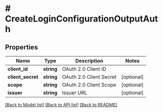 # # CreateLoginConfigurationOutputAuth

## Properties

| Name              | Type       | Description             | Notes      |
| ----------------- | ---------- | ----------------------- | ---------- |
| **client_id**     | **string** | OAuth 2.0 Client ID     |
| **client_secret** | **string** | OAuth 2.0 Client Secret | [optional] |
| **scope**         | **string** | OAuth 2.0 Client Scope  | [optional] |
| **issuer**        | **string** | Issuer URL              | [optional] |

[[Back to Model list]](../../README.md#models) [[Back to API list]](../../README.md#endpoints) [[Back to README]](../../README.md)

